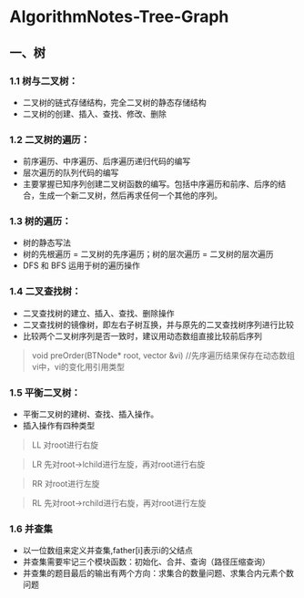 # AlgorithmNotes-Tree-Graph

## 一、树

### 1.1 树与二叉树：

* 二叉树的链式存储结构，完全二叉树的静态存储结构
* 二叉树的创建、插入、查找、修改、删除

### 1.2 二叉树的遍历：

* 前序遍历、中序遍历、后序遍历递归代码的编写
* 层次遍历的队列代码的编写
* 主要掌握已知序列创建二叉树函数的编写。包括中序遍历和前序、后序的结合，生成一个新二叉树，然后再求任何一个其他的序列。

### 1.3 树的遍历：
* 树的静态写法
* 树的先根遍历 = 二叉树的先序遍历；树的层次遍历 = 二叉树的层次遍历
* DFS 和 BFS 运用于树的遍历操作

### 1.4 二叉查找树：
* 二叉查找树的建立、插入、查找、删除操作
* 二叉查找树的镜像树，即左右子树互换，并与原先的二叉查找树序列进行比较
* 比较两个二叉树序列是否一致时，建议用动态数组直接比较前后序列
> void preOrder(BTNode* root, vector<int> &vi) //先序遍历结果保存在动态数组vi中，vi的变化用引用类型  
  
### 1.5 平衡二叉树：
* 平衡二叉树的建树、查找、插入操作。
* 插入操作有四种类型
> LL 对root进行右旋

> LR 先对root->lchild进行左旋，再对root进行右旋

> RR 对root进行左旋

> RL 先对root->rchild进行右旋，再对root进行左旋

### 1.6 并查集
* 以一位数组来定义并查集,father[i]表示i的父结点
* 并查集需要牢记三个模块函数：初始化、合并、查询（路径压缩查询）
* 并查集的题目最后的输出有两个方向：求集合的数量问题、求集合内元素个数问题








